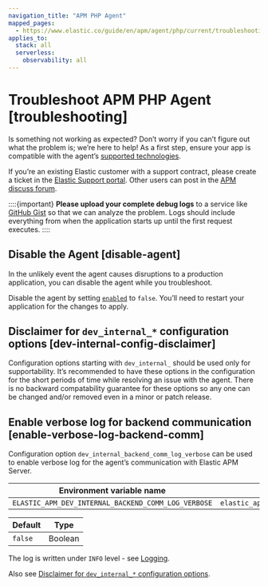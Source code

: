 ```yaml
---
navigation_title: "APM PHP Agent"
mapped_pages:
  - https://www.elastic.co/guide/en/apm/agent/php/current/troubleshooting.html
applies_to:
  stack: all
  serverless:
    observability: all
---
```


# Troubleshoot APM PHP Agent [troubleshooting]

Is something not working as expected? Don’t worry if you can’t figure out what the problem is; we’re here to help! As a first step, ensure your app is compatible with the agent’s [supported technologies](asciidocalypse://docs/apm-agent-php/docs/reference/supported-technologies.md).

If you’re an existing Elastic customer with a support contract, please create a ticket in the [Elastic Support portal](https://support.elastic.co/customers/s/login/). Other users can post in the [APM discuss forum](https://discuss.elastic.co/c/apm).

::::{important} 
**Please upload your complete debug logs** to a service like [GitHub Gist](https://gist.github.com) so that we can analyze the problem. Logs should include everything from when the application starts up until the first request executes.
::::



## Disable the Agent [disable-agent] 

In the unlikely event the agent causes disruptions to a production application, you can disable the agent while you troubleshoot.

Disable the agent by setting [`enabled`](asciidocalypse://docs/apm-agent-php/docs/reference/configuration-reference.md#config-enabled) to `false`. You’ll need to restart your application for the changes to apply.


## Disclaimer for `dev_internal_*` configuration options [dev-internal-config-disclaimer] 

Configuration options starting with `dev_internal_` should be used only for supportability. It’s recommended to have these options in the configuration for the short periods of time while resolving an issue with the agent. There is no backward compatability guarantee for these options so any one can be changed and/or removed even in a minor or patch release.


## Enable verbose log for backend communication [enable-verbose-log-backend-comm] 

Configuration option `dev_internal_backend_comm_log_verbose` can be used to enable verbose log for the agent’s communication with Elastic APM Server.

| Environment variable name | Option name in `php.ini` |
| --- | --- |
| `ELASTIC_APM_DEV_INTERNAL_BACKEND_COMM_LOG_VERBOSE` | `elastic_apm.dev_internal_backend_comm_log_verbose` |

| Default | Type |
| --- | --- |
| `false` | Boolean |

The log is written under `INFO` level - see [Logging](asciidocalypse://docs/apm-agent-php/docs/reference/configuration.md#configure-logging).

Also see [Disclaimer for `dev_internal_*` configuration options](#dev-internal-config-disclaimer).



